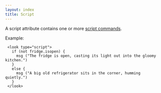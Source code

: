 ```yaml
---
layout: index
title: Script
---
```


A script attribute contains one or more [script commands](../script_commands.html).

Example:

     <look type="script">
       if (not fridge.isopen) {
         msg ("The fridge is open, casting its light out into the gloomy kitchen.")
       }
       else {
         msg ("A big old refrigerator sits in the corner, humming quietly.")
       }
     </look>
